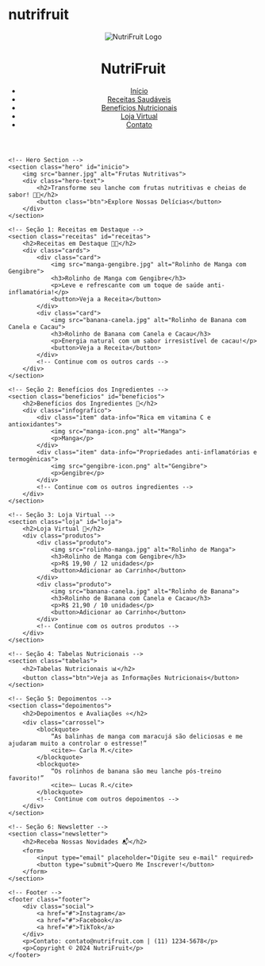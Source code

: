 # nutrifruit
<!DOCTYPE html>
<html lang="en">
<head>
    <meta charset="UTF-8">
    <meta name="viewport" content="width=device-width, initial-scale=1.0">
    <title>NutriFruit - Saudável e Saboroso</title>
    <link rel="stylesheet" href="styles.css">
    <script src="script.js" defer></script>
</head>
<body>
    <!-- Header -->
    <header class="header">
        <div class="logo">
            <img src="logo.png" alt="NutriFruit Logo">
            <h1>NutriFruit</h1>
        </div>
        <nav class="navigation">
            <ul>
                <li><a href="#inicio">Início</a></li>
                <li><a href="#receitas">Receitas Saudáveis</a></li>
                <li><a href="#beneficios">Benefícios Nutricionais</a></li>
                <li><a href="#loja">Loja Virtual</a></li>
                <li><a href="#contato">Contato</a></li>
            </ul>
        </nav>
    </header>

    <!-- Hero Section -->
    <section class="hero" id="inicio">
        <img src="banner.jpg" alt="Frutas Nutritivas">
        <div class="hero-text">
            <h2>Transforme seu lanche com frutas nutritivas e cheias de sabor! 🌱🍍</h2>
            <button class="btn">Explore Nossas Delícias</button>
        </div>
    </section>

    <!-- Seção 1: Receitas em Destaque -->
    <section class="receitas" id="receitas">
        <h2>Receitas em Destaque 🥭🍌</h2>
        <div class="cards">
            <div class="card">
                <img src="manga-gengibre.jpg" alt="Rolinho de Manga com Gengibre">
                <h3>Rolinho de Manga com Gengibre</h3>
                <p>Leve e refrescante com um toque de saúde anti-inflamatória!</p>
                <button>Veja a Receita</button>
            </div>
            <div class="card">
                <img src="banana-canela.jpg" alt="Rolinho de Banana com Canela e Cacau">
                <h3>Rolinho de Banana com Canela e Cacau</h3>
                <p>Energia natural com um sabor irresistível de cacau!</p>
                <button>Veja a Receita</button>
            </div>
            <!-- Continue com os outros cards -->
        </div>
    </section>

    <!-- Seção 2: Benefícios dos Ingredientes -->
    <section class="beneficios" id="beneficios">
        <h2>Benefícios dos Ingredientes 🌱</h2>
        <div class="infografico">
            <div class="item" data-info="Rica em vitamina C e antioxidantes">
                <img src="manga-icon.png" alt="Manga">
                <p>Manga</p>
            </div>
            <div class="item" data-info="Propriedades anti-inflamatórias e termogênicas">
                <img src="gengibre-icon.png" alt="Gengibre">
                <p>Gengibre</p>
            </div>
            <!-- Continue com os outros ingredientes -->
        </div>
    </section>

    <!-- Seção 3: Loja Virtual -->
    <section class="loja" id="loja">
        <h2>Loja Virtual 🛒</h2>
        <div class="produtos">
            <div class="produto">
                <img src="rolinho-manga.jpg" alt="Rolinho de Manga">
                <h3>Rolinho de Manga com Gengibre</h3>
                <p>R$ 19,90 / 12 unidades</p>
                <button>Adicionar ao Carrinho</button>
            </div>
            <div class="produto">
                <img src="banana-canela.jpg" alt="Rolinho de Banana">
                <h3>Rolinho de Banana com Canela e Cacau</h3>
                <p>R$ 21,90 / 10 unidades</p>
                <button>Adicionar ao Carrinho</button>
            </div>
            <!-- Continue com os outros produtos -->
        </div>
    </section>

    <!-- Seção 4: Tabelas Nutricionais -->
    <section class="tabelas">
        <h2>Tabelas Nutricionais 📊</h2>
        <button class="btn">Veja as Informações Nutricionais</button>
    </section>

    <!-- Seção 5: Depoimentos -->
    <section class="depoimentos">
        <h2>Depoimentos e Avaliações ⭐</h2>
        <div class="carrossel">
            <blockquote>
                “As balinhas de manga com maracujá são deliciosas e me ajudaram muito a controlar o estresse!”
                <cite>— Carla M.</cite>
            </blockquote>
            <blockquote>
                “Os rolinhos de banana são meu lanche pós-treino favorito!”
                <cite>— Lucas R.</cite>
            </blockquote>
            <!-- Continue com outros depoimentos -->
        </div>
    </section>

    <!-- Seção 6: Newsletter -->
    <section class="newsletter">
        <h2>Receba Nossas Novidades 📬</h2>
        <form>
            <input type="email" placeholder="Digite seu e-mail" required>
            <button type="submit">Quero Me Inscrever!</button>
        </form>
    </section>

    <!-- Footer -->
    <footer class="footer">
        <div class="social">
            <a href="#">Instagram</a>
            <a href="#">Facebook</a>
            <a href="#">TikTok</a>
        </div>
        <p>Contato: contato@nutrifruit.com | (11) 1234-5678</p>
        <p>Copyright © 2024 NutriFruit</p>
    </footer>
</body>
</html>
